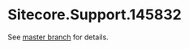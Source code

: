 # Sitecore.Support.145832

See [master branch](https://github.com/sitecoresupport/Sitecore.Support.145832) for details.